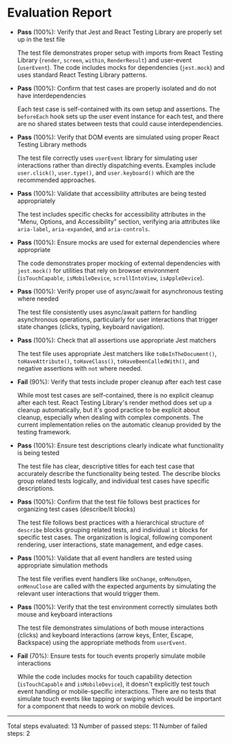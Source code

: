 # Evaluation Report

- **Pass** (100%): Verify that Jest and React Testing Library are properly set up in the test file
  
  The test file demonstrates proper setup with imports from React Testing Library (`render`, `screen`, `within`, `RenderResult`) and user-event (`userEvent`). The code includes mocks for dependencies (`jest.mock`) and uses standard React Testing Library patterns.

- **Pass** (100%): Confirm that test cases are properly isolated and do not have interdependencies
  
  Each test case is self-contained with its own setup and assertions. The `beforeEach` hook sets up the user event instance for each test, and there are no shared states between tests that could cause interdependencies.

- **Pass** (100%): Verify that DOM events are simulated using proper React Testing Library methods
  
  The test file correctly uses `userEvent` library for simulating user interactions rather than directly dispatching events. Examples include `user.click()`, `user.type()`, and `user.keyboard()` which are the recommended approaches.

- **Pass** (100%): Validate that accessibility attributes are being tested appropriately
  
  The test includes specific checks for accessibility attributes in the "Menu, Options, and Accessibility" section, verifying aria attributes like `aria-label`, `aria-expanded`, and `aria-controls`.

- **Pass** (100%): Ensure mocks are used for external dependencies where appropriate
  
  The code demonstrates proper mocking of external dependencies with `jest.mock()` for utilities that rely on browser environment (`isTouchCapable`, `isMobileDevice`, `scrollIntoView`, `isAppleDevice`).

- **Pass** (100%): Verify proper use of async/await for asynchronous testing where needed
  
  The test file consistently uses async/await pattern for handling asynchronous operations, particularly for user interactions that trigger state changes (clicks, typing, keyboard navigation).

- **Pass** (100%): Check that all assertions use appropriate Jest matchers
  
  The test file uses appropriate Jest matchers like `toBeInTheDocument()`, `toHaveAttribute()`, `toHaveClass()`, `toHaveBeenCalledWith()`, and negative assertions with `not` where needed.

- **Fail** (90%): Verify that tests include proper cleanup after each test case
  
  While most test cases are self-contained, there is no explicit cleanup after each test. React Testing Library's render method does set up a cleanup automatically, but it's good practice to be explicit about cleanup, especially when dealing with complex components. The current implementation relies on the automatic cleanup provided by the testing framework.

- **Pass** (100%): Ensure test descriptions clearly indicate what functionality is being tested
  
  The test file has clear, descriptive titles for each test case that accurately describe the functionality being tested. The describe blocks group related tests logically, and individual test cases have specific descriptions.

- **Pass** (100%): Confirm that the test file follows best practices for organizing test cases (describe/it blocks)
  
  The test file follows best practices with a hierarchical structure of `describe` blocks grouping related tests, and individual `it` blocks for specific test cases. The organization is logical, following component rendering, user interactions, state management, and edge cases.

- **Pass** (100%): Validate that all event handlers are tested using appropriate simulation methods
  
  The test file verifies event handlers like `onChange`, `onMenuOpen`, `onMenuClose` are called with the expected arguments by simulating the relevant user interactions that would trigger them.

- **Pass** (100%): Verify that the test environment correctly simulates both mouse and keyboard interactions
  
  The test file demonstrates simulations of both mouse interactions (clicks) and keyboard interactions (arrow keys, Enter, Escape, Backspace) using the appropriate methods from `userEvent`.

- **Fail** (70%): Ensure tests for touch events properly simulate mobile interactions
  
  While the code includes mocks for touch capability detection (`isTouchCapable` and `isMobileDevice`), it doesn't explicitly test touch event handling or mobile-specific interactions. There are no tests that simulate touch events like tapping or swiping which would be important for a component that needs to work on mobile devices.

---

Total steps evaluated: 13
Number of passed steps: 11
Number of failed steps: 2